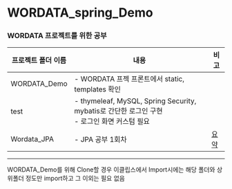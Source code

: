 # WORDATA_spring_Demo

### WORDATA 프로젝트를 위한 공부



| 프로젝트 폴더 이름 | 내용                                                         | 비고          |
| ------------------ | ------------------------------------------------------------ | ------------- |
| WORDATA_Demo       | - WORDATA 프젝 프론트에서 static, templates 확인             |               |
| test               | - thymeleaf, MySQL, Spring Security, mybatis로 간단한 로그인 구현 </br> - 로그인 화면 커스텀 필요 |               |
| Wordata_JPA        | - JPA 공부 1회차                                             | [요약](/Wordata_JPA/README.md) |

---

WORDATA_Demo를 위해 Clone할 경우 이클립스에서 Import시에는 해당 폴더와 상위폴더 정도만 import하고 그 이외는 필요 없음



